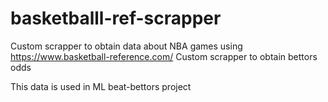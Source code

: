 # basketballl-ref-scrapper

Custom scrapper to obtain data about NBA games using https://www.basketball-reference.com/
Custom scrapper to obtain bettors odds

This data is used in ML beat-bettors project
